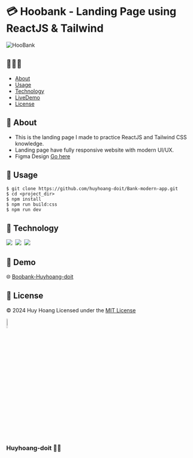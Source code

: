 # :credit_card: Hoobank - Landing Page using ReactJS & Tailwind


![HooBank](https://i.ibb.co/BK1Hn0x/Screenshot-2022-08-08-at-4-05-48-PM.png)
## 🌟🌟🌟
- [About](#beginner-about)
- [Usage](#memo-usage)
- [Technology](#wrench-technology)
- [LiveDemo](#link-demo)
- [License](#key-license)

## :beginner: About
- This is the landing page I made to practice ReactJS and Tailwind CSS knowledge.
- Landing page have fully responsive website with modern UI/UX.
- Figma Design <a href="https://www.figma.com/file/bUGIPys15E78w9bs1l4tgS/HooBank?type=design&node-id=310-485&mode=design&t=Dw75JvuKSerWFDcz-0" target="_blank">Go here</a>

## :memo: Usage
```
$ git clone https://github.com/huyhoang-doit/Bank-modern-app.git
$ cd <project_dir>
$ npm install
$ npm run build:css
$ npm run dev
```

## :wrench: Technology
 <img src="https://img.shields.io/badge/Visual_Studio_Code-0078D4?style=for-the-badge&logo=visual%20studio%20code&logoColor=white" />&nbsp; <img src="https://img.shields.io/badge/React-20232A?style=for-the-badge&logo=react&logoColor=61DAFB" />&nbsp; <img src="  https://img.shields.io/badge/Tailwind_CSS-38B2AC?style=for-the-badge&logo=tailwind-css&logoColor=white" />

## :link: Demo
🌐 <a href="https://hoobank-huyhoang-doit.web.app/" target="_blank">Boobank-Huyhoang-doit</a>

## :key: License
© 2024 Huy Hoang Licensed under the <a href="https://github.com/huyhoang-doit/Bank-modern-app/blob/master/LICENSE" target="_blank">MIT License</a>

<a href="https://ibb.co/XWB1n9v"><img src="https://i.ibb.co/K5ZdtY3/HDI-2.png" alt="Huyhoang-doit" border="0" width="8%" height="8%" /></a>
### Huyhoang-doit :man_technologist:

